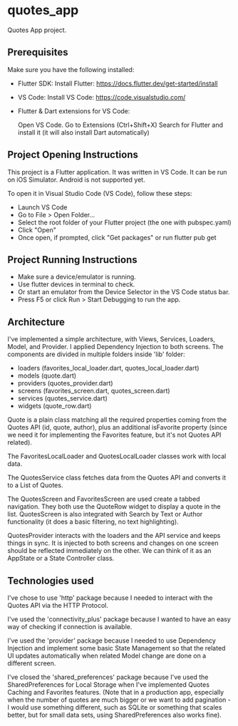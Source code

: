 # quotes_app

Quotes App project.

## Prerequisites

Make sure you have the following installed:

- Flutter SDK: Install Flutter: https://docs.flutter.dev/get-started/install

- VS Code: Install VS Code: https://code.visualstudio.com/

- Flutter & Dart extensions for VS Code:

    Open VS Code. Go to Extensions (Ctrl+Shift+X) Search for Flutter and install it (it will also install Dart automatically)

## Project Opening Instructions

This project is a Flutter application. It was written in VS Code. It can be run on iOS Simulator. Android is not supported yet.

To open it in Visual Studio Code (VS Code), follow these steps:

- Launch VS Code
- Go to File > Open Folder...
- Select the root folder of your Flutter project (the one with pubspec.yaml)
- Click "Open"
- Once open, if prompted, click "Get packages" or run flutter pub get

## Project Running Instructions

- Make sure a device/emulator is running.
- Use flutter devices in terminal to check.
- Or start an emulator from the Device Selector in the VS Code status bar.
- Press F5 or click Run > Start Debugging to run the app.

## Architecture

I've implemented a simple architecture, with Views, Services, Loaders, Model, and Provider. I applied Dependency Injection to both screens.
The components are divided in multiple folders inside 'lib' folder:

- loaders   (favorites_local_loader.dart, quotes_local_loader.dart)
- models    (quote.dart)
- providers (quotes_provider.dart)
- screens   (favorites_screen.dart, quotes_screen.dart)
- services  (quotes_service.dart)
- widgets   (quote_row.dart)

Quote is a plain class matching all the required properties coming from the Quotes API (id, quote, author), plus an additional isFavorite property (since we need it for implementing the Favorites feature, but it's not Quotes API related).

The FavoritesLocalLoader and QuotesLocalLoader classes work with local data.

The QuotesService class fetches data from the Quotes API and converts it to a List of Quotes.

The QuotesScreen and FavoritesScreen are used create a tabbed navigation. They both use the QuoteRow widget to display a quote in the list. QuotesScreen is also integrated with Search by Text or Author functionality (it does a basic filtering, no text highlighting).

QuotesProvider interacts with the loaders and the API service and keeps things in sync. It is injected to both screens and changes on one screen should be reflected immediately on the other. We can think of it as an AppState or a State Controller class.

## Technologies used

I've chose to use 'http' package because I needed to interact with the Quotes API via the HTTP Protocol.

I've used the 'connectivity_plus' package because I wanted to have an easy way of checking if connection is available.

I've used the 'provider' package because I needed to use Dependency Injection and implement some basic State Management so that the related UI updates automatically when related Model change are done on a different screen.

I've closed the 'shared_preferences' package because I've used the SharedPreferences for Local Storage when I've implemented Quotes Caching and Favorites features. (Note that in a production app, especially when the number of quotes are much bigger or we want to add pagination - I would use something different, such as SQLite or something that scales better, but for small data sets, using SharedPreferences also works fine).

